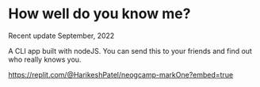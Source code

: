 # How well do you know me?
Recent update September, 2022

A CLI app built with nodeJS. You can send this to your friends and find out who really knows you.

https://replit.com/@HarikeshPatel/neogcamp-markOne?embed=true
